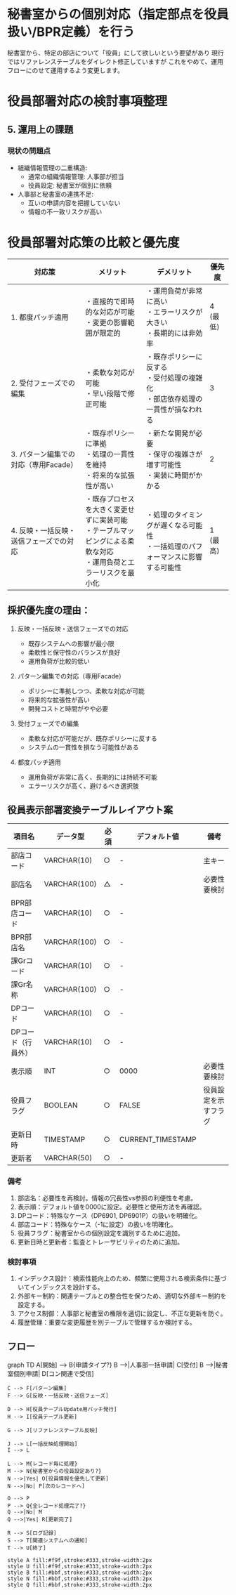 # 秘書室からの個別対応（指定部点を役員扱い/BPR定義）を行う

秘書室から、特定の部店について「役員」にして欲しいという要望があり
現行ではリファレンステーブルをダイレクト修正していますが
これをやめて、運用フローにのせて運用するよう変更します。

# 役員部署対応の検討事項整理

## 5. 運用上の課題

### 現状の問題点
- 組織情報管理の二重構造:
  - 通常の組織情報管理: 人事部が担当
  - 役員設定: 秘書室が個別に依頼
- 人事部と秘書室の連携不足:
  - 互いの申請内容を把握していない
  - 情報の不一致リスクが高い


# 役員部署対応策の比較と優先度

| 対応策 | メリット | デメリット | 優先度 |
|--------|----------|------------|--------|
| 1. 都度パッチ適用 | ・直接的で即時的な対応が可能<br>・変更の影響範囲が限定的 | ・運用負荷が非常に高い<br>・エラーリスクが大きい<br>・長期的には非効率 | 4 (最低) |
| 2. 受付フェーズでの編集 | ・柔軟な対応が可能<br>・早い段階で修正可能 | ・既存ポリシーに反する<br>・受付処理の複雑化<br>・部店依存処理の一貫性が損なわれる | 3 |
| 3. パターン編集での対応（専用Facade） | ・既存ポリシーに準拠<br>・処理の一貫性を維持<br>・将来的な拡張性が高い | ・新たな開発が必要<br>・保守の複雑さが増す可能性<br>・実装に時間がかかる | 2 |
| 4. 反映・一括反映・送信フェーズでの対応 | ・既存プロセスを大きく変更せずに実装可能<br>・テーブルマッピングによる柔軟な対応<br>・運用負荷とエラーリスクを最小化 | ・処理のタイミングが遅くなる可能性<br>・一括処理のパフォーマンスに影響する可能性 | 1 (最高) |

## 採択優先度の理由：

1. 反映・一括反映・送信フェーズでの対応
   - 既存システムへの影響が最小限
   - 柔軟性と保守性のバランスが良好
   - 運用負荷が比較的低い

2. パターン編集での対応（専用Facade）
   - ポリシーに準拠しつつ、柔軟な対応が可能
   - 将来的な拡張性が高い
   - 開発コストと時間がやや必要

3. 受付フェーズでの編集
   - 柔軟な対応が可能だが、既存ポリシーに反する
   - システムの一貫性を損なう可能性がある

4. 都度パッチ適用
   - 運用負荷が非常に高く、長期的には持続不可能
   - エラーリスクが高く、避けるべき選択肢
   

## 役員表示部署変換テーブルレイアウト案

| 項目名 | データ型 | 必須 | デフォルト値 | 備考 |
|--------|----------|------|--------------|------|
| 部店コード | VARCHAR(10) | ○ | - | 主キー |
| 部店名 | VARCHAR(100) | △ | - | 必要性要検討 |
| BPR部店コード | VARCHAR(10) | ○ | - | |
| BPR部店名 | VARCHAR(100) | ○ | - | |
| 課Grコード | VARCHAR(10) | ○ | - | |
| 課Gr名称 | VARCHAR(100) | ○ | - | |
| DPコード | VARCHAR(10) | ○ | - | |
| DPコード（行員外） | VARCHAR(10) | ○ | - | |
| 表示順 | INT | ○ | 0000 | 必要性要検討 |
| 役員フラグ | BOOLEAN | ○ | FALSE | 役員設定を示すフラグ |
| 更新日時 | TIMESTAMP | ○ | CURRENT_TIMESTAMP | |
| 更新者 | VARCHAR(50) | ○ | - | |

### 備考
1. 部店名：必要性を再検討。情報の冗長性vs参照の利便性を考慮。
2. 表示順：デフォルト値を0000に設定。必要性と使用方法を再確認。
3. DPコード：特殊なケース（DP6901, DP6901P）の扱いを明確化。
4. 部店コード：特殊なケース（-1に設定）の扱いを明確化。
5. 役員フラグ：秘書室からの個別設定を識別するために追加。
6. 更新日時と更新者：監査とトレーサビリティのために追加。

### 検討事項
1. インデックス設計：検索性能向上のため、頻繁に使用される検索条件に基づいてインデックスを設計する。
2. 外部キー制約：関連テーブルとの整合性を保つため、適切な外部キー制約を設定する。
3. アクセス制御：人事部と秘書室の権限を適切に設定し、不正な更新を防ぐ。
4. 履歴管理：重要な変更履歴を別テーブルで管理するか検討する。


## フロー

graph TD
    A[開始] --> B{申請タイプ?}
    B -->|人事部一括申請| C[受付]
    B -->|秘書室個別申請| D[コン関連で受信]
    
    C --> F[パターン編集]
    F --> G[反映・一括反映・送信フェーズ]
    
    D --> H[役員テーブルUpdate用パッチ発行]
    H --> I[役員テーブル更新]
    
    G --> J[リファレンステーブル反映]
    
    J --> L[一括反映処理開始]
    I --> L
    
    L --> M{レコード毎に処理}
    M --> N{秘書室からの役員設定あり?}
    N -->|Yes| O[役員情報を優先して更新]
    N -->|No| P[次のレコードへ]
    
    O --> P
    P --> Q{全レコード処理完了?}
    Q -->|No| M
    Q -->|Yes| R[更新完了]
    
    R --> S[ログ記録]
    S --> T[関連システムへの通知]
    T --> U[終了]

    style A fill:#f9f,stroke:#333,stroke-width:2px
    style U fill:#f9f,stroke:#333,stroke-width:2px
    style B fill:#bbf,stroke:#333,stroke-width:2px
    style N fill:#bbf,stroke:#333,stroke-width:2px
    style Q fill:#bbf,stroke:#333,stroke-width:2px
